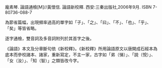 ﻿龐素琴. 論語通檢[M]//黃懷信. 論語新校釋. 西安:三秦出版社,2006年9月. ISBN 7-80736-088-7

為節省篇幅，出現頻率過高的單字如「子」、「之」、「曰」、「不」、「也」、「乎」、「矣」等皆省略。

逐字通檢，雙音詞及多音詞附列於其首字之後。

《論語》本文及分章斷句依《新校釋》。《新校釋》所用論語原文以唐開成石經本為底本而參校諸本、諸家，重新寫定，不主一家，古字如「弟（悌）」、「說（悅）」、「女（汝）」、「知（智）」之類皆改今字。  